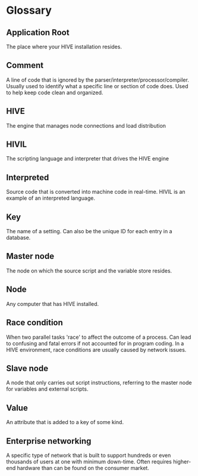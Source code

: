 # Glossary

## Application Root

The place where your HIVE installation resides.

## Comment

A line of code that is ignored by the parser/interpreter/processor/compiler. Usually used to identify what a specific line or section of code does. Used to help keep code clean and organized.

## HIVE

The engine that manages node connections and load distribution

## HIVIL

The scripting language and interpreter that drives the HIVE engine

## Interpreted

Source code that is converted into machine code in real-time. HIVIL is an example of an interpreted language.

## Key

The name of a setting. Can also be the unique ID for each entry in a database.

## Master node

The node on which the source script and the variable store resides.

## Node

Any computer that has HIVE installed.

## Race condition

When two parallel tasks 'race' to affect the outcome of a process. Can lead to confusing and fatal errors if not accounted for in program coding. In a HIVE environment, race conditions are usually caused by network issues.

## Slave node

A node that only carries out script instructions, referring to the master node for variables and external scripts.

## Value

An attribute that is added to a key of some kind.

## Enterprise networking

A specific type of network that is built to support hundreds or even thousands of users at one with minimum down-time. Often requires higher-end hardware than can be found on the consumer market.